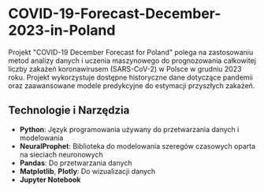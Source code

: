 # COVID-19-Forecast-December-2023-in-Poland

Projekt "COVID-19 December Forecast for Poland" polega na zastosowaniu metod analizy danych i uczenia maszynowego do prognozowania całkowitej liczby zakażeń koronawirusem (SARS-CoV-2) w Polsce w grudniu 2023 roku. Projekt wykorzystuje dostępne historyczne dane dotyczące pandemii oraz zaawansowane modele predykcyjne do estymacji przyszłych zakażeń.

## Technologie i Narzędzia
- **Python**: Język programowania używany do przetwarzania danych i modelowania
- **NeuralProphet**: Biblioteka do modelowania szeregów czasowych oparta na sieciach neuronowych
- **Pandas**: Do przetwarzania danych
- **Matplotlib**, **Plotly**: Do wizualizacji danych
- **Jupyter Notebook**
